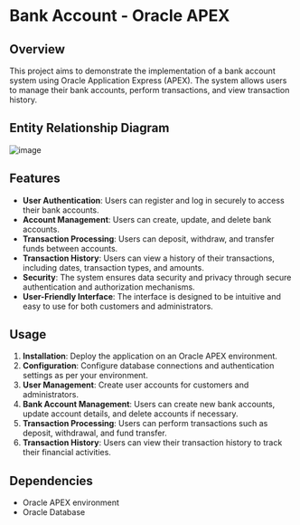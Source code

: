 # Bank Account - Oracle APEX

## Overview

This project aims to demonstrate the implementation of a bank account system using Oracle Application Express (APEX). The system allows users to manage their bank accounts, perform transactions, and view transaction history.

## Entity Relationship Diagram
![image](https://github.com/DanielaPavlenco/Bank-Account-Oracle-Apex/assets/101560755/13e49d21-364e-4bb3-8f13-9c78ca153772)


## Features

- **User Authentication**: Users can register and log in securely to access their bank accounts.
- **Account Management**: Users can create, update, and delete bank accounts.
- **Transaction Processing**: Users can deposit, withdraw, and transfer funds between accounts.
- **Transaction History**: Users can view a history of their transactions, including dates, transaction types, and amounts.
- **Security**: The system ensures data security and privacy through secure authentication and authorization mechanisms.
- **User-Friendly Interface**: The interface is designed to be intuitive and easy to use for both customers and administrators.

## Usage

1. **Installation**: Deploy the application on an Oracle APEX environment.
2. **Configuration**: Configure database connections and authentication settings as per your environment.
3. **User Management**: Create user accounts for customers and administrators.
4. **Bank Account Management**: Users can create new bank accounts, update account details, and delete accounts if necessary.
5. **Transaction Processing**: Users can perform transactions such as deposit, withdrawal, and fund transfer.
6. **Transaction History**: Users can view their transaction history to track their financial activities.

## Dependencies

- Oracle APEX environment
- Oracle Database

